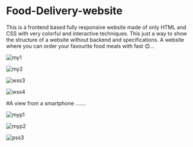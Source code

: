 # Food-Delivery-website
This is a frontend based fully responsive website made of only HTML and CSS with very colorful and interactive techniques.
This just a way to show the structure of a website without backend and specifications.
A website where you can order your favourite food meals with fast 😊...


![my1](https://user-images.githubusercontent.com/95410218/185184421-48686284-db43-45d0-939f-bf207909367e.PNG)


![my2](https://user-images.githubusercontent.com/95410218/185185038-821e0e52-4bea-444e-ac87-fad620257170.PNG)



![wss3](https://user-images.githubusercontent.com/95410218/184502551-d0feab9a-0614-4ec3-9f30-be2ae2eb0330.PNG)


![wss4](https://user-images.githubusercontent.com/95410218/184502554-6a490815-8bf0-4beb-b460-f75eed585132.PNG)
  

#A view from a smartphone .......

![myp1](https://user-images.githubusercontent.com/95410218/185185926-714ac0a2-d5c5-4cc8-97b3-3c2116c2c781.PNG)


![myp2](https://user-images.githubusercontent.com/95410218/185186031-5b23f5a4-ca3f-461d-aa7f-600a5069689b.PNG)


![pss3](https://user-images.githubusercontent.com/95410218/184502749-938be0d5-1b60-41f7-b4e0-626959619082.PNG)





